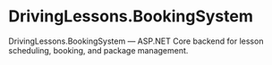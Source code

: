 # DrivingLessons.BookingSystem
DrivingLessons.BookingSystem — ASP.NET Core backend for lesson scheduling, booking, and package management.
